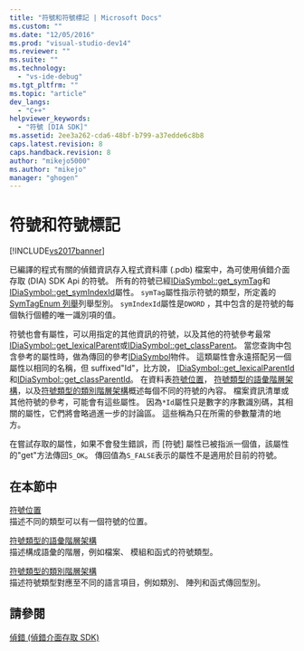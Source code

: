 ```yaml
---
title: "符號和符號標記 | Microsoft Docs"
ms.custom: ""
ms.date: "12/05/2016"
ms.prod: "visual-studio-dev14"
ms.reviewer: ""
ms.suite: ""
ms.technology: 
  - "vs-ide-debug"
ms.tgt_pltfrm: ""
ms.topic: "article"
dev_langs: 
  - "C++"
helpviewer_keywords: 
  - "符號 [DIA SDK]"
ms.assetid: 2ee3a262-cda6-48bf-b799-a37edde6c8b8
caps.latest.revision: 8
caps.handback.revision: 8
author: "mikejo5000"
ms.author: "mikejo"
manager: "ghogen"
---
```

# 符號和符號標記
[!INCLUDE[vs2017banner](../../code-quality/includes/vs2017banner.md)]

已編譯的程式有關的偵錯資訊存入程式資料庫 \(.pdb\) 檔案中，為可使用偵錯介面存取 \(DIA\) SDK Api 的符號。  所有的符號已經[IDiaSymbol::get\_symTag](../Topic/IDiaSymbol::get_symTag.md)和[IDiaSymbol::get\_symIndexId](../../debugger/debug-interface-access/idiasymbol-get-symindexid.md)屬性。  `symTag`屬性指示符號的類型，所定義的[SymTagEnum 列舉](../../debugger/debug-interface-access/symtagenum.md)列舉型別。  `symIndexId`屬性是`DWORD` ，其中包含的是符號的每個執行個體的唯一識別項的值。  
  
 符號也會有屬性，可以用指定的其他資訊的符號，以及其他的符號參考最常[IDiaSymbol::get\_lexicalParent](../../debugger/debug-interface-access/idiasymbol-get-lexicalparent.md)或[IDiaSymbol::get\_classParent](../Topic/IDiaSymbol::get_classParent.md)。  當您查詢中包含參考的屬性時，做為傳回的參考[IDiaSymbol](../../debugger/debug-interface-access/idiasymbol.md)物件。  這類屬性會永遠搭配另一個屬性以相同的名稱，但 suffixed"Id"，比方說， [IDiaSymbol::get\_lexicalParentId](../../debugger/debug-interface-access/idiasymbol-get-lexicalparentid.md)和[IDiaSymbol::get\_classParentId](../Topic/IDiaSymbol::get_classParentId.md)。  在資料表[符號位置](../../debugger/debug-interface-access/symbol-locations.md)， [符號類型的語彙階層架構](../../debugger/debug-interface-access/lexical-hierarchy-of-symbol-types.md)，以及[符號類型的類別階層架構](../../debugger/debug-interface-access/class-hierarchy-of-symbol-types.md)概述每個不同的符號的內容。  檔案資訊清單或其他符號的參考，可能會有這些屬性。  因為`*Id`屬性只是數字的序數識別碼，其相關的屬性，它們將會略過進一步的討論區。  這些稱為只在所需的參數釐清的地方。  
  
 在嘗試存取的屬性，如果不會發生錯誤，而 \[符號\] 屬性已被指派一個值，該屬性的"get"方法傳回`S_OK`。  傳回值為`S_FALSE`表示的屬性不是適用於目前的符號。  
  
## 在本節中  
 [符號位置](../../debugger/debug-interface-access/symbol-locations.md)  
 描述不同的類型可以有一個符號的位置。  
  
 [符號類型的語彙階層架構](../../debugger/debug-interface-access/lexical-hierarchy-of-symbol-types.md)  
 描述構成語彙的階層，例如檔案、 模組和函式的符號類型。  
  
 [符號類型的類別階層架構](../../debugger/debug-interface-access/class-hierarchy-of-symbol-types.md)  
 描述符號類型對應至不同的語言項目，例如類別、 陣列和函式傳回型別。  
  
## 請參閱  
 [偵錯 \(偵錯介面存取 SDK\)](../../debugger/debug-interface-access/debug-interface-access-sdk.md)